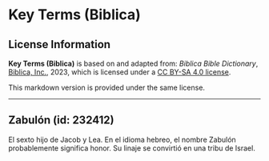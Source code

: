 # Key Terms (Biblica)

## License Information

**Key Terms (Biblica)** is based on and adapted from: _Biblica Bible Dictionary_, [Biblica, Inc.](https://www.biblica.com/), 2023, which is licensed under a [CC BY-SA 4.0 license](https://creativecommons.org/licenses/by-sa/4.0/legalcode.en).

This markdown version is provided under the same license.



--------------------------------

## Zabulón (id: 232412)

El sexto hijo de Jacob y Lea. En el idioma hebreo, el nombre Zabulón probablemente significa honor. Su linaje se convirtió en una tribu de Israel.



